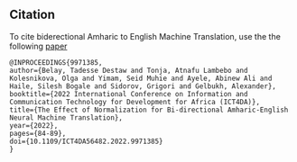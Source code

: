 ## Citation

To cite biderectional Amharic to English Machine Translation, use the the following [paper](https://arxiv.org/abs/2210.15224)

```
@INPROCEEDINGS{9971385,  
author={Belay, Tadesse Destaw and Tonja, Atnafu Lambebo and Kolesnikova, Olga and Yimam, Seid Muhie and Ayele, Abinew Ali and Haile, Silesh Bogale and Sidorov, Grigori and Gelbukh, Alexander},  
booktitle={2022 International Conference on Information and Communication Technology for Development for Africa (ICT4DA)},   
title={The Effect of Normalization for Bi-directional Amharic-English Neural Machine Translation},   
year={2022},  
pages={84-89},  
doi={10.1109/ICT4DA56482.2022.9971385}
}

```